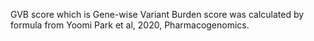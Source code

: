 GVB score which is Gene-wise Variant Burden score was calculated by formula from Yoomi Park et al, 2020, Pharmacogenomics.
